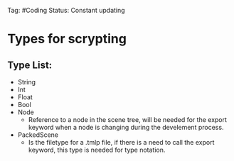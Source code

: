 Tag: #Coding 
Status: Constant updating

# Types for scrypting

## Type List:
- String
- Int
- Float
- Bool
- Node
	- Reference to a node in the scene tree, will be needed for the export keyword when a node is changing during the develement process.
- PackedScene
	- Is the filetype for a .tmlp file, if there is a need to call the export keyword, this type is needed for type notation.
